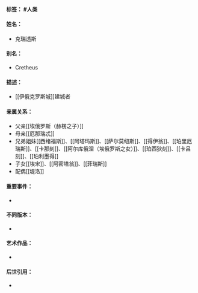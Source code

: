 #### 标签： #人类
#### 姓名：
- 克瑞透斯
#### 别名：
- Cretheus
#### 描述：
- [[伊俄克罗斯城]]建城者
#### 亲属关系：
- 父亲[[埃俄罗斯（赫楞之子）]]
- 母亲[[厄那瑞忒]]
- 兄弟姐妹[[西绪福斯]]、[[阿塔玛斯]]、[[萨尔莫纽斯]]、[[得伊翁]]、[[珀里厄瑞斯]]、[[卡那刻]]、[[阿尔库俄涅（埃俄罗斯之女）]]、[[珀西狄刻]]、[[卡吕刻]]、[[珀利墨得]]
- 子女[[埃宋]]、[[阿密塔翁]]、[[菲瑞斯]]
- 配偶[[堤洛]]
#### 重要事件：
- 
#### 不同版本：
- 
#### 艺术作品：
- 
#### 后世引用：
- 